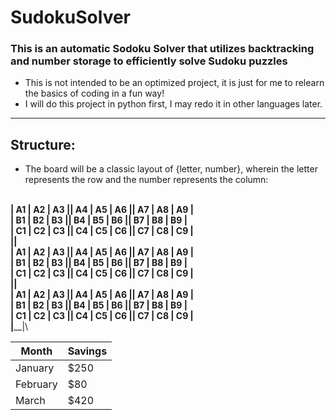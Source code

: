 # SudokuSolver

### This is an automatic Sodoku Solver that utilizes backtracking and number storage to efficiently solve Sudoku puzzles

* This is not intended to be an optimized project, it is just for me to relearn the basics of coding in a fun way!
* I will do this project in python first, I may redo it in other languages later.

________________________________________________

## Structure:

* The board will be a classic layout of {letter, number}, wherein the letter represents the row and the number represents the column:

________________________________________________\
| A1 | A2 | A3 || A4 | A5 | A6 || A7 | A8 | A9 |\
| B1 | B2 | B3 || B4 | B5 | B6 || B7 | B8 | B9 |\
| C1 | C2 | C3 || C4 | C5 | C6 || C7 | C8 | C9 |\
|______________________________________________|\
| A1 | A2 | A3 || A4 | A5 | A6 || A7 | A8 | A9 |\
| B1 | B2 | B3 || B4 | B5 | B6 || B7 | B8 | B9 |\
| C1 | C2 | C3 || C4 | C5 | C6 || C7 | C8 | C9 |\
|______________________________________________|\
| A1 | A2 | A3 || A4 | A5 | A6 || A7 | A8 | A9 |\
| B1 | B2 | B3 || B4 | B5 | B6 || B7 | B8 | B9 |\
| C1 | C2 | C3 || C4 | C5 | C6 || C7 | C8 | C9 |\
|______________________________________________|\


| Month    | Savings |
| -------- | ------- |
| January  | $250    |
| February | $80     |
| March    | $420    |
